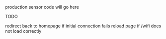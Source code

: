production sensor code will go here



TODO

redirect back to homepage if initial connection fails
reload page if /wifi does not load correctly
